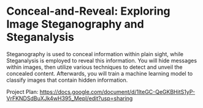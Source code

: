 # Conceal-and-Reveal: Exploring Image Steganography and Steganalysis

Steganography is used to conceal information within plain sight, while Steganalysis is employed to reveal this information. You will hide messages within images, then utilize various techniques to detect and unveil the concealed content. Afterwards, you will train a machine learning model to classify images that contain hidden information.

Project Plan: https://docs.google.com/document/d/1lteGC-QeGKBHitS1yP-VrFKNDSdBuXJk4wH395_MepI/edit?usp=sharing
